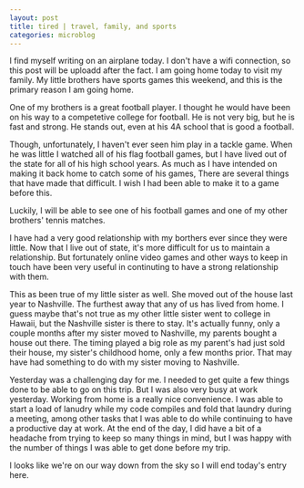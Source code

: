```yaml
---
layout: post
title: tired | travel, family, and sports
categories: microblog
---
```


I find myself writing on an airplane today. I don't have a wifi connection, so this post will be uploadd after the fact. I am going home today to visit my family. My little brothers have sports games this weekend, and this is the primary reason I am going home. 

One of my brothers is a great football player. I thought he would have been on his way to a competetive college for football. He is not very big, but he is fast and strong. He stands out, even at his 4A school that is good a football. 

Though, unfortunately, I haven't ever seen him play in a tackle game. When he was little I watched all of his flag football games, but I have lived out of the state for all of his high school years. As much as I have intended on making it back home to catch some of his games, There are several things that have made that difficult. I wish I had been able to make it to a game before this. 

Luckily, I will be able to see one of his football games and one of my other brothers' tennis matches. 

I have had a very good relationship with my borthers ever since they were little. Now that I live out of state, it's more difficult for us to maintain a relationship. But fortunately online video games and other ways to keep in touch have been very useful in continuting to have a strong relationship with them. 

This as been true of my little sister as well. She moved out of the house last year to Nashville. The furthest away that any of us has lived from home. I guess maybe that's not true as my other little sister went to college in Hawaii, but the Nashville sister is there to stay. It's actually funny, only a couple months after my sister moved to Nashville, my parents bought a house out there. The timing played a big role as my parent's had just sold their house, my sister's childhood home, only a few months prior. That may have had something to do with my sister moving to Nashville.

Yesterday was a challenging day for me. I needed to get quite a few things done to be able to go on this trip. But I was also very busy at work yesterday. Working from home is a really nice convenience. I was able to start a load of lanudry while my code compiles and fold that laundry during a meeting, among other tasks that I was able to do while continuing to have a productive day at work. At the end of the day, I did have a bit of a headache from trying to keep so many things in mind, but I was happy with the number of things I was able to get done before my trip.

I looks like we're on our way down from the sky so I will end today's entry here.
